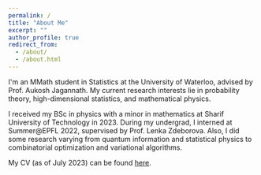 ```yaml
---
permalink: /
title: "About Me"
excerpt: ""
author_profile: true
redirect_from: 
  - /about/
  - /about.html
---
```

I'm an MMath student in Statistics at the University of Waterloo, advised by Prof. Aukosh Jagannath. My current research interests lie in probability theory, high-dimensional statistics, and mathematical physics. 

I received my BSc in physics with a minor in mathematics at Sharif University of Technology in 2023. During my undergrad, I interned at Summer@EPFL 2022, supervised by Prof. Lenka Zdeborova. Also, I did some research varying from quantum information and statistical physics to combinatorial optimization and variational algorithms.

My CV (as of July 2023) can be found [here](/cv).
